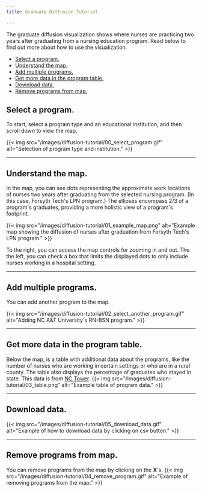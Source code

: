 ```yaml
---
title: Graduate Diffusion Tutorial

---
```

The graduate diffusion visualization shows where nurses are practicing two years after graduating from a nursing education program. Read below to find out more about how to use the visualization.

- [Select a program.](#select-a-program)
- [Understand the map.](#understand-the-map)
- [Add multiple programs.](#add-multiple-programs)
- [Get more data in the program table.](#get-more-data-in-the-program-table)
- [Download data.](#download-data)
- [Remove programs from map.](#remove-programs-from-map)

## Select a program.
To start, select a program type and an educational institution, and then scroll down to view the map.

{{< img src="/images/diffusion-tutorial/00_select_program.gif" alt="Selection of program type and institution." >}}

---
## Understand the map.
In the map, you can see dots representing the approximate work locations of nurses two years after graduating from the selected nursing program. (In this case, Forsyth Tech's LPN program.) The ellipses encompass 2/3 of a program's graduates, providing a more holistic view of a program's footprint.

{{< img src="/images/diffusion-tutorial/01_example_map.png" alt="Example map showing the diffusion of nurses after graduation from Forsyth Tech's LPN program." >}}

To the right, you can access the map controls for zooming in and out. The the left, you can check a box that limits the displayed dots to only include nurses working in a hospital setting.

---
## Add multiple programs.
You can add another program to the map.

{{< img src="/images/diffusion-tutorial/02_select_another_program.gif" alt="Adding NC A&T University's RN-BSN program." >}}

---
## Get more data in the program table.
Below the map, is a table with additional data about the programs, like the number of nurses who are working in certain settings or who are in a rural county. The table also displays the percentage of graduates who stayed in state. This data is from [NC Tower](https://www.nctower.com). 
{{< img src="/images/diffusion-tutorial/03_table.png" alt="Example table of program data." >}}

---

## Download data.

{{< img src="/images/diffusion-tutorial/05_download_data.gif" alt="Example of how to download data by clicking on csv button." >}}


---

## Remove programs from map.
You can remove programs from the map by clicking on the **X**'s.
{{< img src="/images/diffusion-tutorial/04_remove_program.gif" alt="Example of removing programs from the map." >}}










